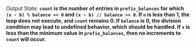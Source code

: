 Output State: **`count` is the number of entries in `prefix_balances` for which `(x - b) % balance == 0` and `(x - b) // balance >= 0`. If `n` is less than 1, the loop does not execute, and `count` remains 0. If `balance` is 0, the division condition may lead to undefined behavior, which should be handled. If `x` is less than the minimum value in `prefix_balances`, then no increments to `count` will occur.**